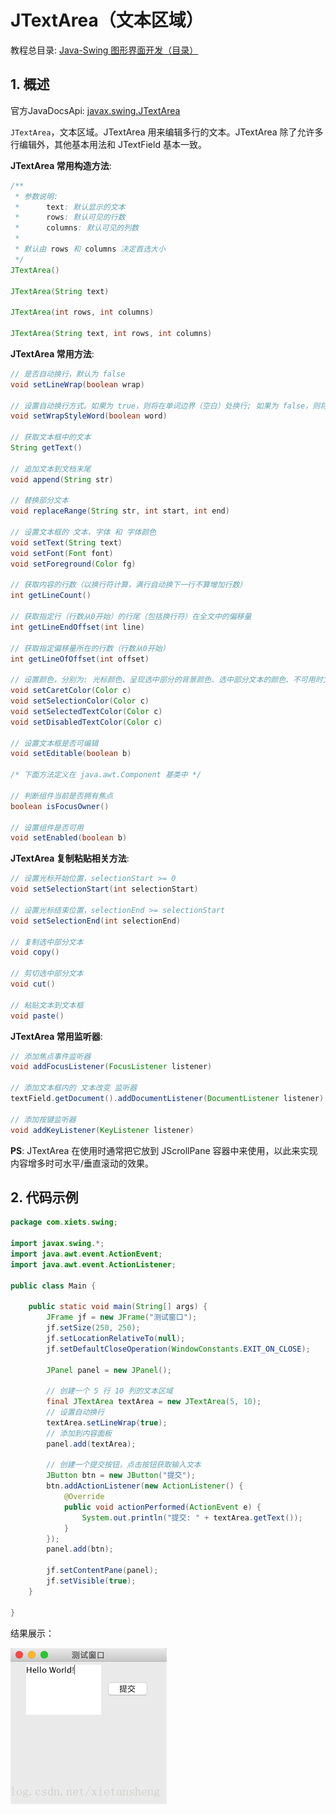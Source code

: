 # JTextArea（文本区域）

教程总目录: [Java-Swing 图形界面开发（目录）](../README.md)

## 1. 概述

官方JavaDocsApi: [javax.swing.JTextArea](https://docs.oracle.com/javase/8/docs/api/javax/swing/JTextArea.html)

`JTextArea`，文本区域。JTextArea 用来编辑多行的文本。JTextArea 除了允许多行编辑外，其他基本用法和 JTextField 基本一致。

**JTextArea 常用构造方法**:

```java
/**
 * 参数说明:
 *      text: 默认显示的文本
 *      rows: 默认可见的行数
 *      columns: 默认可见的列数
 *      
 * 默认由 rows 和 columns 决定首选大小
 */
JTextArea()

JTextArea(String text)

JTextArea(int rows, int columns)

JTextArea(String text, int rows, int columns)
```

**JTextArea 常用方法**:

```java
// 是否自动换行，默认为 false
void setLineWrap(boolean wrap)

// 设置自动换行方式。如果为 true，则将在单词边界（空白）处换行; 如果为 false，则将在字符边界处换行。默认为 false。
void setWrapStyleWord(boolean word)

// 获取文本框中的文本
String getText()

// 追加文本到文档末尾
void append(String str)

// 替换部分文本
void replaceRange(String str, int start, int end)

// 设置文本框的 文本、字体 和 字体颜色
void setText(String text)
void setFont(Font font)
void setForeground(Color fg)

// 获取内容的行数（以换行符计算，满行自动换下一行不算增加行数）
int getLineCount()

// 获取指定行（行数从0开始）的行尾（包括换行符）在全文中的偏移量
int getLineEndOffset(int line)

// 获取指定偏移量所在的行数（行数从0开始）
int getLineOfOffset(int offset)

// 设置颜色，分别为: 光标颜色、呈现选中部分的背景颜色、选中部分文本的颜色、不可用时文本的颜色
void setCaretColor(Color c)
void setSelectionColor(Color c)
void setSelectedTextColor(Color c)
void setDisabledTextColor(Color c)

// 设置文本框是否可编辑
void setEditable(boolean b)

/* 下面方法定义在 java.awt.Component 基类中 */

// 判断组件当前是否拥有焦点
boolean isFocusOwner()

// 设置组件是否可用
void setEnabled(boolean b)
```

**JTextArea 复制粘贴相关方法**:

```java
// 设置光标开始位置，selectionStart >= 0
void setSelectionStart(int selectionStart)

// 设置光标结束位置，selectionEnd >= selectionStart
void setSelectionEnd(int selectionEnd)

// 复制选中部分文本
void copy()

// 剪切选中部分文本
void cut()

// 粘贴文本到文本框
void paste()
```

**JTextArea 常用监听器**:

```java
// 添加焦点事件监听器
void addFocusListener(FocusListener listener)

// 添加文本框内的 文本改变 监听器
textField.getDocument().addDocumentListener(DocumentListener listener)

// 添加按键监听器
void addKeyListener(KeyListener listener)
```

**PS**: JTextArea 在使用时通常把它放到 JScrollPane 容器中来使用，以此来实现内容增多时可水平/垂直滚动的效果。

## 2. 代码示例

```java
package com.xiets.swing;

import javax.swing.*;
import java.awt.event.ActionEvent;
import java.awt.event.ActionListener;

public class Main {

    public static void main(String[] args) {
        JFrame jf = new JFrame("测试窗口");
        jf.setSize(250, 250);
        jf.setLocationRelativeTo(null);
        jf.setDefaultCloseOperation(WindowConstants.EXIT_ON_CLOSE);

        JPanel panel = new JPanel();

        // 创建一个 5 行 10 列的文本区域
        final JTextArea textArea = new JTextArea(5, 10);
        // 设置自动换行
        textArea.setLineWrap(true);
        // 添加到内容面板
        panel.add(textArea);

        // 创建一个提交按钮，点击按钮获取输入文本
        JButton btn = new JButton("提交");
        btn.addActionListener(new ActionListener() {
            @Override
            public void actionPerformed(ActionEvent e) {
                System.out.println("提交: " + textArea.getText());
            }
        });
        panel.add(btn);

        jf.setContentPane(panel);
        jf.setVisible(true);
    }

}
```

结果展示：

![java-swing3_11](../images/java-swing3_11.png)